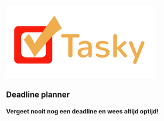 <img src="public/images/TaskyLogo.png">

<h2>Deadline planner</h2>
<h3>Vergeet nooit nog een deadline en wees altijd optijd!</h3>